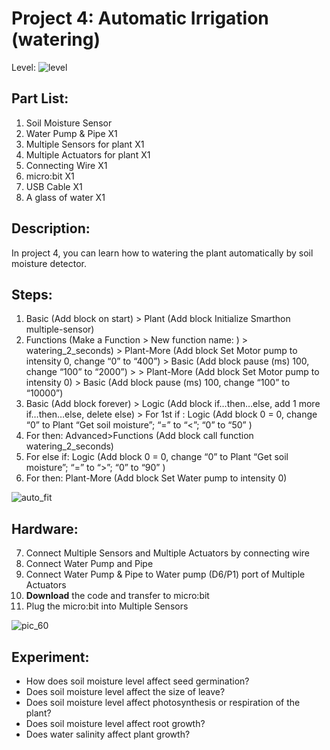 # Project 4:  Automatic Irrigation (watering)
Level: ![level](images/level2.png)

## Part List:
1. Soil Moisture Sensor
2. Water Pump & Pipe X1
3. Multiple Sensors for plant X1
4. Multiple Actuators for plant X1
5. Connecting Wire X1
6. micro:bit X1
7. USB Cable X1
8. A glass of water X1

## Description:
In project 4, you can learn how to watering the plant automatically by soil moisture detector.

## Steps:
1. Basic (Add block on start) > Plant (Add block Initialize Smarthon multiple-sensor)
2. Functions (Make a Function > New function name: ) > watering_2_seconds) > Plant-More (Add block Set Motor pump to intensity 0, change “0” to “400”) > Basic (Add block pause (ms) 100, change “100” to “2000”) > > Plant-More (Add block Set Motor pump to intensity 0) > Basic (Add block pause (ms) 100, change “100” to “10000”)
3. Basic (Add block forever) > Logic (Add block if…then…else, add 1 more if…then…else, delete else) > For 1st if : Logic (Add block 0 = 0, change “0” to Plant “Get soil moisture”; “=” to “<”; “0” to “50” )
4. For then: Advanced>Functions (Add block call function watering_2_seconds)
5. For else if: Logic (Add block 0 = 0, change “0” to Plant “Get soil moisture”; “=” to “>”; “0” to “90” )
6. For then: Plant-More (Add block Set Water pump to intensity 0)

![auto_fit](images/P4_1.png)

## Hardware:
7. Connect Multiple Sensors and Multiple Actuators by connecting wire
8. Connect Water Pump and Pipe
9. Connect Water Pump & Pipe to Water pump (D6/P1) port of Multiple Actuators
10. **Download** the code and transfer to micro:bit
11. Plug the micro:bit into Multiple Sensors

![pic_60](images/P4_2.png)

## Experiment:
* How does soil moisture level affect seed germination?
* Does soil moisture level affect the size of leave?
* Does soil moisture level affect photosynthesis or respiration of the plant?
* Does soil moisture level affect root growth?
* Does water salinity affect plant growth?